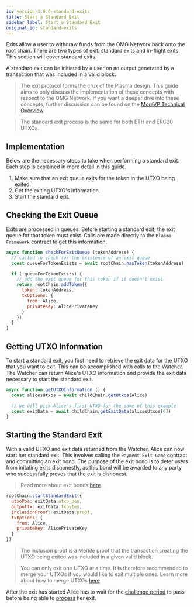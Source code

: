 ```yaml
---
id: version-1.0.0-standard-exits
title: Start a Standard Exit
sidebar_label: Start a Standard Exit
original_id: standard-exits
---
```


Exits allow a user to withdraw funds from the OMG Network back onto the root chain. There are two types of exit: standard exits and in-flight exits. This section will cover standard exits.

A standard exit can be initiated by a user on an output generated by a transaction that was included in a valid block.

> The exit protocol forms the crux of the Plasma design. This guide aims to only discuss the implementation of these concepts with respect to the OMG Network. If you want a deeper dive into these concepts, further discussion can be found on the [MoreVP Technical Overview](morevp-technical-overview).

> The standard exit process is the same for both ETH and ERC20 UTXOs.

## Implementation

Below are the necessary steps to take when performing a standard exit. Each step is explained in more detail in this guide.

1. Make sure that an exit queue exits for the token in the UTXO being exited.
2. Get the exiting UTXO's information.
3. Start the standard exit.

## Checking the Exit Queue

Exits are processed in queues. Before starting a standard exit, the exit queue for that token must exist. Calls are made directly to the `Plasma Framework` contract to get this information.

```js
async function checkForExitQueue (tokenAddress) {
  // called to check for the existence of an exit queue
  const queueForTokenExists = await rootChain.hasToken(tokenAddress)

  if (!queueForTokenExists) {
    // add the exit queue for this token if it doesn't exist
    return rootChain.addToken({
      token: tokenAddress,
      txOptions: {
        from: Alice,
        privateKey: AlicePrivateKey
      }
    })
  }
}
```

## Getting UTXO Information

To start a standard exit, you first need to retrieve the exit data for the UTXO that you want to exit. This can be accomplished with calls to the Watcher. The Watcher can return Alice's UTXO information and provide the exit data necessary to start the standard exit.

```js
async function getUTXOInformation () {
  const alicesUtxos = await childChain.getUtxos(Alice)

  // we will pick Alice's first UTXO for the sake of this example
  const exitData = await childChain.getExitData(alicesUtxos[0])
}
```

## Starting the Standard Exit

With a valid UTXO and exit data returned from the Watcher, Alice can now start her standard exit. This involves calling the `Payment Exit Game` contract and committing an exit bond. The purpose of the exit bond is to deter users from initating exits dishonestly, as this bond will be awarded to any party who successfully proves that the exit is dishonest.

> Read more about exit bonds [here](exitbonds).

```js
rootChain.startStandardExit({
  utxoPos: exitData.utxo_pos,
  outputTx: exitData.txbytes,
  inclusionProof: exitData.proof,
  txOptions: {
    from: Alice,
    privateKey: AlicePrivateKey
  }
})
```

> The inclusion proof is a Merkle proof that the transaction creating the UTXO being exited was included in a given valid block.

> You can only exit one UTXO at a time. It is therefore recommended to merge your UTXOs if you would like to exit multiple ones. Learn more about how to merge UTXOs [here](#managing-utxos)

After the exit has started Alice has to wait for the [challenge period](challenge-period) to pass before being able to [process](process-exits) her exit.